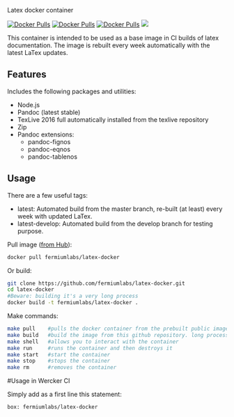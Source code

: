 Latex docker container

[![Docker Pulls](https://img.shields.io/docker/pulls/fermiumlabs/latex-docker.svg?maxAge=2592000)](https://hub.docker.com/r/fermiumlabs/latex-docker/) [![Docker Pulls](https://img.shields.io/docker/automated/fermiumlabs/latex-docker.svg?maxAge=2592000)](https://hub.docker.com/r/fermiumlabs/latex-docker/)  [![Docker Pulls](https://img.shields.io/docker/stars/fermiumlabs/latex-docker.svg?maxAge=2592000)](https://hub.docker.com/r/fermiumlabs/latex-docker/) [![](https://images.microbadger.com/badges/image/fermiumlabs/latex-docker.svg)](https://microbadger.com/images/fermiumlabs/latex-docker "Get your own image badge on microbadger.com")

This container is intended to be used as a base image in CI builds of latex documentation. The image is rebuilt every week automatically with the latest LaTex updates.

## Features

Includes the following packages and utilities:

* Node.js 
* Pandoc (latest stable)
* TexLive 2016 full automatically installed from the texlive repository
* Zip 
* Pandoc extensions:
  * pandoc-fignos
  * pandoc-eqnos
  * pandoc-tablenos

## Usage

There are a few useful tags:
* latest: Automated build from the master branch, re-built (at least) every week with updated LaTex.
* latest-develop: Automated build from the develop branch for testing purpose.


Pull image ([from Hub](https://registry.hub.docker.com/u/fermiumlabs/latex)):

```bash
docker pull fermiumlabs/latex-docker
```

Or build:

```bash
git clone https://github.com/fermiumlabs/latex-docker.git
cd latex-docker
#Beware: building it's a very long process
docker build -t fermiumlabs/latex-docker .
```
Make commands:

```bash
make pull    #pulls the docker container from the prebuilt public image
make build   #build the image from this github repository. long process
make shell   #allows you to interact with the container
make run     #runs the container and then destroys it
make start   #start the container
make stop    #stops the container
make rm      #removes the container
```

#Usage in Wercker CI

Simply add as a first line this statement:

```
box: fermiumlabs/latex-docker
```
 
